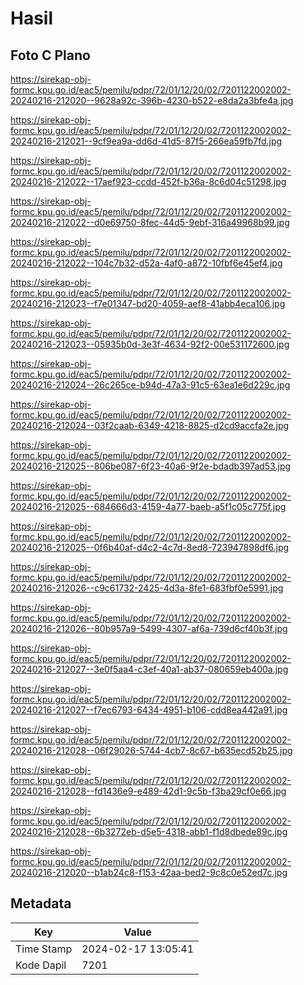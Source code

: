 # Hasil

## Foto C Plano

https://sirekap-obj-formc.kpu.go.id/eac5/pemilu/pdpr/72/01/12/20/02/7201122002002-20240216-212020--9628a92c-396b-4230-b522-e8da2a3bfe4a.jpg

https://sirekap-obj-formc.kpu.go.id/eac5/pemilu/pdpr/72/01/12/20/02/7201122002002-20240216-212021--9cf9ea9a-dd6d-41d5-87f5-266ea59fb7fd.jpg

https://sirekap-obj-formc.kpu.go.id/eac5/pemilu/pdpr/72/01/12/20/02/7201122002002-20240216-212022--17aef923-ccdd-452f-b36a-8c6d04c51298.jpg

https://sirekap-obj-formc.kpu.go.id/eac5/pemilu/pdpr/72/01/12/20/02/7201122002002-20240216-212022--d0e69750-8fec-44d5-9ebf-316a49968b99.jpg

https://sirekap-obj-formc.kpu.go.id/eac5/pemilu/pdpr/72/01/12/20/02/7201122002002-20240216-212022--104c7b32-d52a-4af0-a872-10fbf6e45ef4.jpg

https://sirekap-obj-formc.kpu.go.id/eac5/pemilu/pdpr/72/01/12/20/02/7201122002002-20240216-212023--f7e01347-bd20-4059-aef8-41abb4eca106.jpg

https://sirekap-obj-formc.kpu.go.id/eac5/pemilu/pdpr/72/01/12/20/02/7201122002002-20240216-212023--05935b0d-3e3f-4634-92f2-00e531172600.jpg

https://sirekap-obj-formc.kpu.go.id/eac5/pemilu/pdpr/72/01/12/20/02/7201122002002-20240216-212024--26c265ce-b94d-47a3-91c5-63ea1e6d229c.jpg

https://sirekap-obj-formc.kpu.go.id/eac5/pemilu/pdpr/72/01/12/20/02/7201122002002-20240216-212024--03f2caab-6349-4218-8825-d2cd9accfa2e.jpg

https://sirekap-obj-formc.kpu.go.id/eac5/pemilu/pdpr/72/01/12/20/02/7201122002002-20240216-212025--806be087-6f23-40a6-9f2e-bdadb397ad53.jpg

https://sirekap-obj-formc.kpu.go.id/eac5/pemilu/pdpr/72/01/12/20/02/7201122002002-20240216-212025--684666d3-4159-4a77-baeb-a5f1c05c775f.jpg

https://sirekap-obj-formc.kpu.go.id/eac5/pemilu/pdpr/72/01/12/20/02/7201122002002-20240216-212025--0f6b40af-d4c2-4c7d-8ed8-723947898df6.jpg

https://sirekap-obj-formc.kpu.go.id/eac5/pemilu/pdpr/72/01/12/20/02/7201122002002-20240216-212026--c9c61732-2425-4d3a-8fe1-683fbf0e5991.jpg

https://sirekap-obj-formc.kpu.go.id/eac5/pemilu/pdpr/72/01/12/20/02/7201122002002-20240216-212026--80b957a9-5499-4307-af6a-739d6cf40b3f.jpg

https://sirekap-obj-formc.kpu.go.id/eac5/pemilu/pdpr/72/01/12/20/02/7201122002002-20240216-212027--3e0f5aa4-c3ef-40a1-ab37-080659eb400a.jpg

https://sirekap-obj-formc.kpu.go.id/eac5/pemilu/pdpr/72/01/12/20/02/7201122002002-20240216-212027--f7ec6793-6434-4951-b106-cdd8ea442a91.jpg

https://sirekap-obj-formc.kpu.go.id/eac5/pemilu/pdpr/72/01/12/20/02/7201122002002-20240216-212028--06f29026-5744-4cb7-8c67-b635ecd52b25.jpg

https://sirekap-obj-formc.kpu.go.id/eac5/pemilu/pdpr/72/01/12/20/02/7201122002002-20240216-212028--fd1436e9-e489-42d1-9c5b-f3ba29cf0e66.jpg

https://sirekap-obj-formc.kpu.go.id/eac5/pemilu/pdpr/72/01/12/20/02/7201122002002-20240216-212028--6b3272eb-d5e5-4318-abb1-f1d8dbede89c.jpg

https://sirekap-obj-formc.kpu.go.id/eac5/pemilu/pdpr/72/01/12/20/02/7201122002002-20240216-212020--b1ab24c8-f153-42aa-bed2-9c8c0e52ed7c.jpg


## Metadata

| Key        | Value               |
| ---------- | ------------------- |
| Time Stamp | 2024-02-17 13:05:41 |
| Kode Dapil | 7201                |



